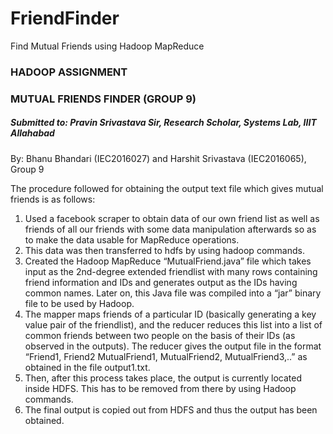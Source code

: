 # FriendFinder
Find Mutual Friends using Hadoop MapReduce

### HADOOP ASSIGNMENT 
### MUTUAL FRIENDS FINDER (GROUP 9)
##### Submitted to: Pravin Srivastava Sir, Research Scholar, Systems Lab, IIIT Allahabad
By: Bhanu Bhandari (IEC2016027) and Harshit Srivastava (IEC2016065), Group 9 

The procedure followed for obtaining the output text file which gives mutual friends is as follows: 
1. Used a facebook scraper to obtain data of our own friend list as well as friends of all our friends with some data manipulation afterwards so as to make the data usable for MapReduce operations. 
2. This data was then transferred to hdfs by using hadoop commands. 
3. Created the Hadoop MapReduce “MutualFriend.java” file which takes input as the 2nd-degree extended friendlist with many rows containing friend information and IDs and generates output as the IDs having common names. Later on, this Java file was compiled into a “jar” binary file to be used by Hadoop. 
4. The mapper maps friends of a particular ID (basically generating a key value pair of the friendlist), and the reducer reduces this list into a list of common friends between two people on the basis of their IDs (as observed in the outputs). The reducer gives the output file in the format 
“Friend1, Friend2 <space> MutualFriend1, MutualFriend2, MutualFriend3,..” as obtained in the file output1.txt. 
5. Then, after this process takes place, the output is currently located inside HDFS. This has to be removed from there by using Hadoop commands. 
6. The final output is copied out from HDFS and thus the output has been obtained. 
